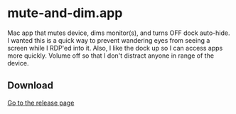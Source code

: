 

# mute-and-dim.app
Mac app that mutes device, dims monitor(s), and turns OFF dock auto-hide. I wanted this is a quick way to prevent wandering eyes from seeing a screen while I RDP'ed into it. Also, I like the dock up so I can access apps more quickly. Volume off so that I don't distract anyone in range of the device.

## Download
[Go to the release page](https://github.com/asherbanipal/mute-and-dim.app.git)
